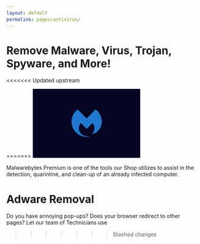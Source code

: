```yaml
---
layout: default
permalink: pages/antivirus/
---
```

# Remove Malware, Virus, Trojan, Spyware, and More!
<<<<<<< Updated upstream

=======
![MB-Logo](/assets/img/malwarebytes_logo.png)

Malwarebytes Premium is one of the tools our Shop utilizes to assist in the detection, quarintine, and clean-up of an already infected computer.

# Adware Removal

Do you have annoying pop-ups? Does your browser redirect to other pages? Let our team of Technicians use 
>>>>>>> Stashed changes
